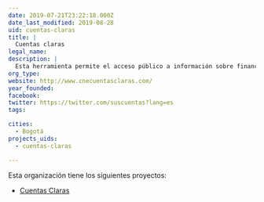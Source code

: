 ```yaml
---
date: 2019-07-21T23:22:18.000Z
date_last_modified: 2019-08-28
uid: cuentas-claras
title: |
  Cuentas claras
legal_name: 
description: |
  Esta herramienta permite el acceso público a información sobre financiamiento, facilitando el monitoreo y análisis del origen, monto y destinación de los recursos de campañas.
org_type: 
website: http://www.cnecuentasclaras.com/
year_founded: 
facebook: 
twitter: https://twitter.com/suscuentas?lang=es
tags:

cities: 
  - Bogotá
projects_uids:
  - cuentas-claras

---
```


Esta organización tiene los siguientes proyectos:

- [Cuentas Claras](/proyectos/cuentas-claras)
